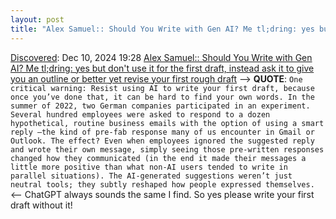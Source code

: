 ```yaml
---
layout: post
title: "Alex Samuel:: Should You Write with Gen AI? Me tl;dring: yes but don't use it for the first draft, instead ask it to give you an outline or better yet revise your first rough draft"
---
```

[Discovered](http://rolandtanglao.com/2020/07/29/p1-blogthis-checkvist-list-links-to-blog/): Dec 10, 2024 19:28 [Alex Samuel:: Should You Write with Gen AI? Me tl;dring: yes but don't use it for the first draft, instead ask it to give you an outline or better yet revise your first rough draft](https://hbr.org/2024/12/should-you-write-with-gen-ai) --> **QUOTE**: `One critical warning: Resist using AI to write your first draft, because once you’ve done that, it can be hard to find your own words. In the summer of 2022, two German companies participated in an experiment. Several hundred employees were asked to respond to a dozen hypothetical, routine business emails with the option of using a smart reply —the kind of pre-fab response many of us encounter in Gmail or Outlook. The effect? Even when employees ignored the suggested reply and wrote their own message, simply seeing those pre-written responses changed how they communicated (in the end it made their messages a little more positive than what non-AI users tended to write in parallel situations). The AI-generated suggestions weren’t just neutral tools; they subtly reshaped how people expressed themselves.` <-- ChatGPT always sounds the same I find. So yes please write your first draft without it!
